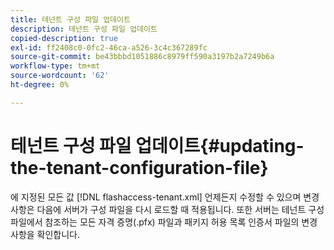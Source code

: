 ```yaml
---
title: 테넌트 구성 파일 업데이트
description: 테넌트 구성 파일 업데이트
copied-description: true
exl-id: ff2408c0-0fc2-46ca-a526-3c4c367289fc
source-git-commit: be43bbbd1051886c8979ff590a3197b2a7249b6a
workflow-type: tm+mt
source-wordcount: '62'
ht-degree: 0%

---
```


# 테넌트 구성 파일 업데이트{#updating-the-tenant-configuration-file}

에 지정된 모든 값 [!DNL flashaccess-tenant.xml] 언제든지 수정할 수 있으며 변경 사항은 다음에 서버가 구성 파일을 다시 로드할 때 적용됩니다. 또한 서버는 테넌트 구성 파일에서 참조하는 모든 자격 증명(.pfx) 파일과 패키지 허용 목록 인증서 파일의 변경 사항을 확인합니다.
